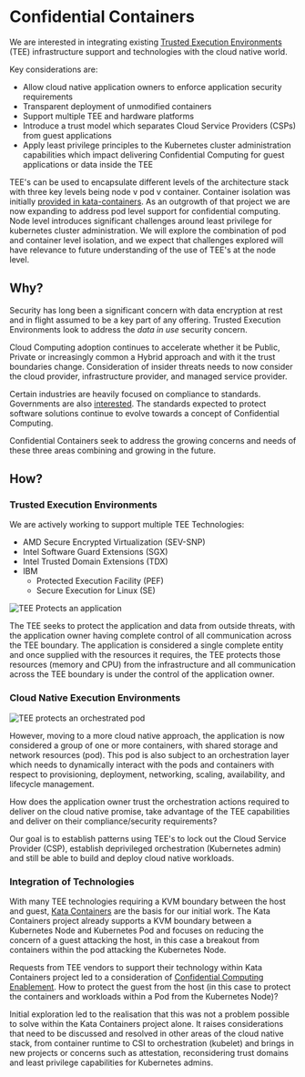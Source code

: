 
# Confidential Containers

We are interested in integrating existing [Trusted Execution Environments](https://en.wikipedia.org/wiki/Trusted_execution_environment)
(TEE) infrastructure support and technologies with the cloud native world. 

Key considerations are:
- Allow cloud native application owners to enforce application security requirements
- Transparent deployment of unmodified containers
- Support multiple TEE and hardware platforms
- Introduce a trust model which separates Cloud Service Providers (CSPs) from guest applications
- Apply least privilege principles to the Kubernetes cluster administration capabilities which
  impact delivering Confidential Computing for guest applications or data inside the TEE

TEE's can be used to encapsulate different levels of the architecture stack with three key levels
being node v pod v container. Container isolation was initially
[provided in kata-containers](https://github.com/kata-containers/kata-containers/blob/main/docs/use-cases/using-Intel-SGX-and-kata.md).
As an outgrowth of that project we are now expanding to address pod level support for confidential
computing. Node level introduces significant challenges around least privilege for kubernetes
cluster administration. We will explore the combination of pod and container level isolation, and we
expect that challenges explored will have relevance to future understanding of the use of TEE's at
the node level.


## Why?
Security has long been a significant concern with data encryption at rest and in flight
assumed to be a key part of any offering. Trusted Execution Environments look to address the *data
in use* security concern.

Cloud Computing adoption continues to accelerate whether it be Public, Private or increasingly
common a Hybrid approach and with it the trust boundaries change. Consideration of insider threats
needs to now consider the cloud provider, infrastructure provider, and managed service provider.

Certain industries are heavily focused on compliance to standards. Governments are also
[interested](https://www.un.org/counterterrorism/cybersecurity).
The standards expected to protect software solutions continue to evolve towards a concept of
Confidential Computing.

Confidential Containers seek to address the growing concerns and needs of these three areas
combining and growing in the future.

## How?
### Trusted Execution Environments

We are actively working to support multiple TEE Technologies:
- AMD Secure Encrypted Virtualization (SEV-SNP)
- Intel Software Guard Extensions (SGX)
- Intel Trusted Domain Extensions (TDX)
- IBM 
  - Protected Execution Facility (PEF)
  - Secure Execution for Linux (SE)


![TEE Protects an application](./images/ApplicationTEEProtection.png)

The TEE seeks to protect the application and data from outside threats, with the application owner
having complete control of all communication across the TEE boundary. The application is considered
a single complete entity and once supplied with the resources it requires, the TEE protects those
resources (memory and CPU) from the infrastructure and all communication across the TEE boundary is
under the control of the application owner.

### Cloud Native Execution Environments
![TEE protects an orchestrated pod](./images/CloudNativeTEEProtection.png)

However, moving to a more cloud native approach, the application is now considered a group of one or
more containers, with shared storage and network resources (pod). This pod is also subject to an
orchestration layer which needs to dynamically interact with the pods and containers with respect to
provisioning, deployment, networking, scaling, availability, and lifecycle management.

How does the application owner trust the orchestration actions required to deliver on the cloud
native promise, take advantage of the TEE capabilities and deliver on their compliance/security
requirements?

Our goal is to establish patterns using TEE's to lock out the Cloud Service Provider (CSP),
establish deprivileged orchestration (Kubernetes admin) and still be able to build and deploy cloud
native workloads.

### Integration of Technologies
With many TEE technologies requiring a KVM boundary between the host
and guest, [Kata Containers](https://katacontainers.io/) are the basis for our initial work. The
Kata Containers project already supports a KVM boundary between a Kubernetes Node and Kubernetes Pod
and focuses on reducing the concern of a guest attacking the host, in this case a breakout from
containers within the pod attacking the Kubernetes Node.

Requests from TEE vendors to support their technology within Kata Containers project led to
a consideration of 
[Confidential Computing Enablement](https://github.com/kata-containers/kata-containers/issues/1332).
How to protect the guest from the host (in this case to protect the containers and workloads within
a Pod from the Kubernetes Node)?

Initial exploration led to the realisation that this was not a problem possible to solve within the
Kata Containers project alone. It raises considerations that need to be discussed and resolved in
other areas of the cloud native stack, from container runtime to CSI to orchestration (kubelet) and
brings in new projects or concerns such as attestation, reconsidering trust domains and least
privilege capabilities for Kubernetes admins.
